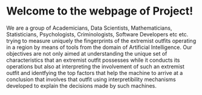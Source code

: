 # Welcome to the webpage of Project!

We are a group of Academicians, Data Scientists, Mathematicians, Statisticians, Psychologists, Criminologists, Software Developers etc etc. trying to measure uniquely the fingerprints of the extremist outfits operating in a region by means of tools from the domain of Artificial Intelligence. Our objectives are not only aimed at understanding the unique set of characteristics that an extremist outfit possesses while it conducts its operations but also at interpreting the involvement of such an extremist outfit and identfying the top factors that help the machine to arrive at a conclusion that involves that outfit using interpretibility mechanisms developed to explain the decisions made by such machines.


